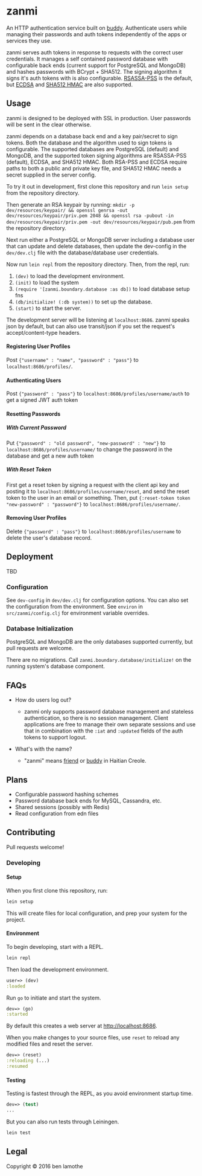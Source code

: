 # zanmi
An HTTP authentication service built
on [buddy](https://github.com/funcool/buddy). Authenticate users while managing
their passwords and auth tokens independently of the apps or services they use.

zanmi serves auth tokens in response to requests with the correct user
credentials. It manages a self contained password database with configurable
back ends (current support for PostgreSQL and MongoDB) and hashes passwords with
BCrypt + SHA512. The signing algorithm it signs it's auth tokens with is also
configurable. [RSASSA-PSS](https://en.wikipedia.org/wiki/PKCS_1) is the default,
but
[ECDSA](https://en.wikipedia.org/wiki/Elliptic_Curve_Digital_Signature_Algorithm) and
[SHA512 HMAC](https://en.wikipedia.org/wiki/SHA-2) are also supported.

## Usage
zanmi is designed to be deployed with SSL in production. User passwords will be
sent in the clear otherwise.

zanmi depends on a database back end and a key pair/secret to sign tokens. Both
the database and the algorithm used to sign tokens is configurable. The
supported databases are PostgreSQL (default) and MongoDB, and the supported
token signing algorithms are RSASSA-PSS (default), ECDSA, and SHA512 HMAC. Both
RSA-PSS and ECDSA require paths to both a public and private key file, and
SHA512 HMAC needs a secret supplied in the server config.

To try it out in development, first clone this repository and run `lein setup`
from the repository directory.

Then generate an RSA keypair by running: `mkdir -p dev/resources/keypair/ &&
openssl genrsa -out dev/resources/keypair/priv.pem 2048 && openssl rsa -pubout
-in dev/resources/keypair/priv.pem -out dev/resources/keypair/pub.pem` from the
repository directory.

Next run either a PostgreSQL or MongoDB server including a database user that
can update and delete databases, then update the dev-config in the `dev/dev.clj`
file with the database/database user credentials.

Now run `lein repl` from the repository directory. Then, from the repl, run:

1. `(dev)` to load the development environment.
2. `(init)` to load the system
3. `(require '[zanmi.boundary.database :as db])` to load database setup fns
4. `(db/initialize! (:db system))` to set up the database.
5. `(start)` to start the server.

The development server will be listening at `localhost:8686`. zanmi speaks json
by default, but can also use transit/json if you set the request's
accept/content-type headers.

#### Registering User Profiles
Post `{"username" : "name", "password" : "pass"}` to `localhost:8686/profiles/`.

#### Authenticating Users
Post `{"password" : "pass"}` to `localhost:8686/profiles/username/auth` to get a
signed JWT auth token

#### Resetting Passwords

##### With Current Password
Put `{"password" : "old password", "new-password" : "new"}` to
`localhost:8686/profiles/username/` to change the password in the database and
get a new auth token

##### With Reset Token
First get a reset token by signing a request with the client api key and posting
it to `localhost:8686/profiles/username/reset`, and send the reset token to the
user in an email or something. Then, put `{:reset-token token "new-password" :
"password"}` to `localhost:8686/profiles/username/`.

#### Removing User Profiles
Delete `{"password" : "pass"}` to `localhost:8686/profiles/username` to delete
the user's database record.

## Deployment
TBD

### Configuration

See `dev-config` in `dev/dev.clj` for configuration options. You can also set
the configuration from the environment. See `environ` in `src/zanmi/config.clj`
for environment variable overrides.

### Database Initialization
PostgreSQL and MongoDB are the only databases supported currently, but pull
requests are welcome.

There are no migrations. Call `zanmi.boundary.database/initialize!` on the
running system's database component.

## FAQs
* How do users log out?
  - zanmi only supports password database management and stateless
    authentication, so there is no session management. Client applications are
    free to manage their own separate sessions and use that in combination with
    the `:iat` and `:updated` fields of the auth tokens to support logout.

* What's with the name?
  - "zanmi" means [friend](https://github.com/cemerick/friend) or
    [buddy](https://github.com/funcool/buddy) in Haitian Creole.

## Plans
* Configurable password hashing schemes
* Password database back ends for MySQL, Cassandra, etc.
* Shared sessions (possibly with Redis)
* Read configuration from edn files

## Contributing
Pull requests welcome!

### Developing

#### Setup

When you first clone this repository, run:

```sh
lein setup
```

This will create files for local configuration, and prep your system
for the project.

#### Environment

To begin developing, start with a REPL.

```sh
lein repl
```

Then load the development environment.

```clojure
user=> (dev)
:loaded
```

Run `go` to initiate and start the system.

```clojure
dev=> (go)
:started
```

By default this creates a web server at <http://localhost:8686>.

When you make changes to your source files, use `reset` to reload any
modified files and reset the server.

```clojure
dev=> (reset)
:reloading (...)
:resumed
```

#### Testing

Testing is fastest through the REPL, as you avoid environment startup
time.

```clojure
dev=> (test)
...
```

But you can also run tests through Leiningen.

```sh
lein test
```

## Legal

Copyright © 2016 ben lamothe
